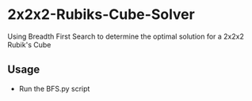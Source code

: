 # 2x2x2-Rubiks-Cube-Solver
Using Breadth First Search to determine the optimal solution for a 2x2x2 Rubik's Cube

## Usage
* Run the BFS.py script
